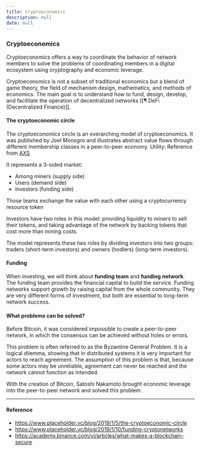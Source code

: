 ```yaml
---
title: Cryptoeconomics
description: null
date: null
---
```


### Cryptoeconomics

Cryptoeconomics offers a way to coordinate the behavior of network members to solve the problems of coordinating members in a digital ecosystem using cryptography and economic leverage.

Cryptoeconomics is not a subset of traditional economics but a blend of game theory, the field of mechanism design, mathematics, and methods of economics. The main goal is to understand how to fund, design, develop, and facilitate the operation of decentralized networks [[¶ DeFi (Decentralized Finance)]].

#### The cryptoeconomic circle

The cryptoeconomics circle is an overarching model of cryptoeconomics. It was published by _Joel Monegro_ and illustrates abstract value flows through different membership classes in a peer-to-peer economy. Utility: Reference from [AXS](https://research.binance.com/en/projects/axie-infinity)

It represents a 3-sided market:

- Among miners (supply side)
- Users (demand side)
- Investors (funding side)

Those teams exchange the value with each other using a cryptocurrency resource token

Investors have two roles in this model: providing liquidity to miners to sell their tokens, and taking advantage of the network by backing tokens that cost more than mining costs.

The model represents these two roles by dividing investors into two groups: traders (short-term investors) and owners (hodlers) (long-term investors).

#### Funding

When investing, we will think about **funding team** and **funding network**. The funding team provides the financial capital to build the service. Funding networks support growth by raising capital from the whole community. They are very different forms of investment, but both are essential to long-term network success.

#### What problems can be solved?

Before Bitcoin, it was considered impossible to create a peer-to-peer network, in which the consensus can be achieved without holes or errors.

This problem is often referred to as the Byzantine General Problem. It is a logical dilemma, showing that in distributed systems it is very important for actors to reach agreement. The assumption of this problem is that, because some actors may be unreliable, agreement can never be reached and the network cannot function as intended.

With the creation of Bitcoin, Satoshi Nakamoto brought economic leverage into the peer-to-peer network and solved this problem.

---

#### Reference

- https://www.placeholder.vc/blog/2019/1/5/the-cryptoeconomic-circle
- https://www.placeholder.vc/blog/2019/1/10/funding-cryptonetworks
- https://academy.binance.com/vi/articles/what-makes-a-blockchain-secure
